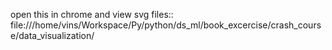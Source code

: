 open this in chrome and view svg files::
file:///home/vins/Workspace/Py/python/ds_ml/book_excercise/crash_course/data_visualization/